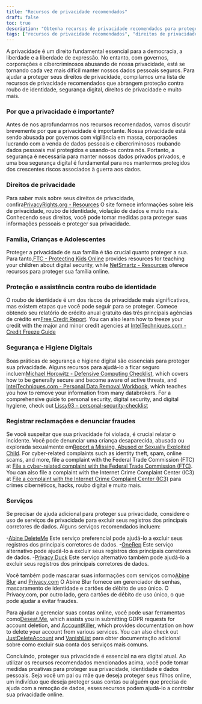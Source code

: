 ```yaml
---
title: "Recursos de privacidade recomendados"
draft: false
toc: true
description: "Obtenha recursos de privacidade recomendados para proteger seus direitos, família e informações pessoais. Aprenda sobre direitos de privacidade, proteção contra roubo de identidade e segurança digital com especialistas. Fique protegido contra criminosos cibernéticos e vigilância em massa seguindo nosso guia sobre serviços de privacidade recomendados, mascarando informações e ferramentas de gerenciamento de contas. Assuma o controle de seus dados pessoais e proteja-os com os Recursos de privacidade recomendados da SimeonOnSecurity."
tags: ["recursos de privacidade recomendados", "direitos de privacidade", "proteção contra roubo de identidade", "segurança digital", "criminosos cibernéticos", "Vigilância em massa", "dados pessoais", "SimeonOnSecurity", "família", "crianças", "adolescentes", "segurança digital higiene", "relatório de crédito", "congelamento de crédito", "lista de verificação de computação defensiva", "remoção de dados pessoais", "arquivo de reclamações", "denunciar fraude", "serviços de privacidade", "informações de mascaramento", "gerenciamento de contas", "Solicitações de GDPR", "exclusão de conta"]
---
```


A privacidade é um direito fundamental essencial para a democracia, a liberdade e a liberdade de expressão. No entanto, com governos, corporações e cibercriminosos abusando de nossa privacidade, está se tornando cada vez mais difícil manter nossos dados pessoais seguros. Para ajudar a proteger seus direitos de privacidade, compilamos uma lista de recursos de privacidade recomendados que abrangem proteção contra roubo de identidade, segurança digital, direitos de privacidade e muito mais.

### Por que a privacidade é importante?

Antes de nos aprofundarmos nos recursos recomendados, vamos discutir brevemente por que a privacidade é importante. Nossa privacidade está sendo abusada por governos com vigilância em massa, corporações lucrando com a venda de dados pessoais e cibercriminosos roubando dados pessoais mal protegidos e usando-os contra nós. Portanto, a segurança é necessária para manter nossos dados privados privados, e uma boa segurança digital é fundamental para nos mantermos protegidos dos crescentes riscos associados à guerra aos dados.

### Direitos de privacidade

Para saber mais sobre seus direitos de privacidade, confira[PrivacyRights.org - Resources](https://privacyrights.org/resources) O site fornece informações sobre leis de privacidade, roubo de identidade, violação de dados e muito mais. Conhecendo seus direitos, você pode tomar medidas para proteger suas informações pessoais e proteger sua privacidade.

### Família, Crianças e Adolescentes

Proteger a privacidade de sua família é tão crucial quanto proteger a sua. Para tanto,[FTC - Protecting Kids Online](https://www.consumer.ftc.gov/topics/protecting-kids-online) provides resources for teaching your children about digital security, while [NetSmartz - Resources](https://www.missingkids.org/netsmartz/resources) oferece recursos para proteger sua família online.

### Proteção e assistência contra roubo de identidade

O roubo de identidade é um dos riscos de privacidade mais significativos, mas existem etapas que você pode seguir para se proteger. Comece obtendo seu relatório de crédito anual gratuito das três principais agências de crédito em[Free Credit Report](https://www.annualcreditreport.com/index.action). You can also learn how to freeze your credit with the major and minor credit agencies at [IntelTechniques.com - Credit Freeze Guide](https://inteltechniques.com/data/workbook.pdf)

### Segurança e Higiene Digitais

Boas práticas de segurança e higiene digital são essenciais para proteger sua privacidade. Alguns recursos para ajudá-lo a ficar seguro incluem[Michael Horowitz - Defensive Computing Checklist](https://defensivecomputingchecklist.com/), which covers how to be generally secure and become aware of active threats, and [IntelTechniques.com - Personal Data Removal Workbook](https://inteltechniques.com/data/workbook.pdf), which teaches you how to remove your information from many databrokers. For a comprehensive guide to personal security, digital security, and digital hygiene, check out [Lissy93 - personal-security-checklist](https://github.com/Lissy93/personal-security-checklist)

### Registrar reclamações e denunciar fraudes

Se você suspeitar que sua privacidade foi violada, é crucial relatar o incidente. Você pode denunciar uma criança desaparecida, abusada ou explorada sexualmente em[Report a Missing, Abused or Sexually Exploited Child](http://www.missingkids.com/Report). For cyber-related complaints such as identity theft, spam, online scams, and more, file a complaint with the Federal Trade Commission (FTC) at [File a cyber-related complaint with the Federal Trade Commission (FTC)](https://www.ftccomplaintassistant.gov/#&panel1-1). You can also file a complaint with the Internet Crime Complaint Center (IC3) at [File a complaint with the Internet Crime Complaint Center (IC3)](https://complaint.ic3.gov/default.aspx?) para crimes cibernéticos, hacks, roubo digital e muito mais.

### Serviços

Se precisar de ajuda adicional para proteger sua privacidade, considere o uso de serviços de privacidade para excluir seus registros dos principais corretores de dados. Alguns serviços recomendados incluem:

-[Abine DeleteMe](https://joindeleteme.com/refer?coupon=RFR-40867-7DWHR4) Este serviço preferencial pode ajudá-lo a excluir seus registros dos principais corretores de dados.
-[OneRep](https://onerep.com) Este serviço alternativo pode ajudá-lo a excluir seus registros dos principais corretores de dados.
-[Privacy Duck](https://www.privacyduck.com/) Este serviço alternativo também pode ajudá-lo a excluir seus registros dos principais corretores de dados.

Você também pode mascarar suas informações com serviços como[Abine Blur](https://dnt.abine.com/#/ref_register/pC8ZbvQtt) and [Privacy.com](https://privacy.com/join/SU86Y) O Abine Blur fornece um gerenciador de senhas, mascaramento de identidade e cartões de débito de uso único. O Privacy.com, por outro lado, gera cartões de débito de uso único, o que pode ajudar a evitar fraudes.

Para ajudar a gerenciar suas contas online, você pode usar ferramentas como[Deseat.Me](https://app.deseat.me), which assists you in submitting GDPR requests for account deletion, and [AccountKiller](https://www.accountkiller.com/en), which provides documentation on how to delete your account from various services. You can also check out [JustDeleteAccount](https://www.justdeleteaccount.com/) and [VanishList](https://vanishlist.ml/) para obter documentação adicional sobre como excluir sua conta dos serviços mais comuns.

Concluindo, proteger sua privacidade é essencial na era digital atual. Ao utilizar os recursos recomendados mencionados acima, você pode tomar medidas proativas para proteger sua privacidade, identidade e dados pessoais. Seja você um pai ou mãe que deseja proteger seus filhos online, um indivíduo que deseja proteger suas contas ou alguém que precisa de ajuda com a remoção de dados, esses recursos podem ajudá-lo a controlar sua privacidade online.

